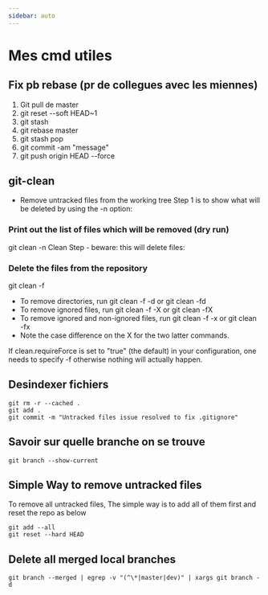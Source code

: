```yaml
---
sidebar: auto
---
```

# Mes cmd utiles

## Fix pb rebase (pr de collegues avec les miennes)
1. Git pull de master
1. git reset --soft HEAD~1
1. git stash
1. git rebase master
1. git stash pop
1. git commit -am "message"
1. git push origin HEAD --force

## git-clean 
- Remove untracked files from the working tree
Step 1 is to show what will be deleted by using the -n option:

### Print out the list of files which will be removed (dry run)
git clean -n
Clean Step - beware: this will delete files:

### Delete the files from the repository
git clean -f

- To remove directories, run git clean -f -d or git clean -fd
- To remove ignored files, run git clean -f -X or git clean -fX
- To remove ignored and non-ignored files, run git clean -f -x or git clean -fx
- Note the case difference on the X for the two latter commands.

If clean.requireForce is set to "true" (the default) in your configuration, one needs to specify -f otherwise nothing will actually happen.

## Desindexer fichiers 

```
git rm -r --cached .
git add .
git commit -m "Untracked files issue resolved to fix .gitignore"
```
## Savoir sur quelle branche on se trouve

```
git branch --show-current
```

## Simple Way to remove untracked files

To remove all untracked files, The simple way is to add all of them first and reset the repo as below
```
git add --all
git reset --hard HEAD
```

## Delete all merged local branches

````
git branch --merged | egrep -v "(^\*|master|dev)" | xargs git branch -d
````